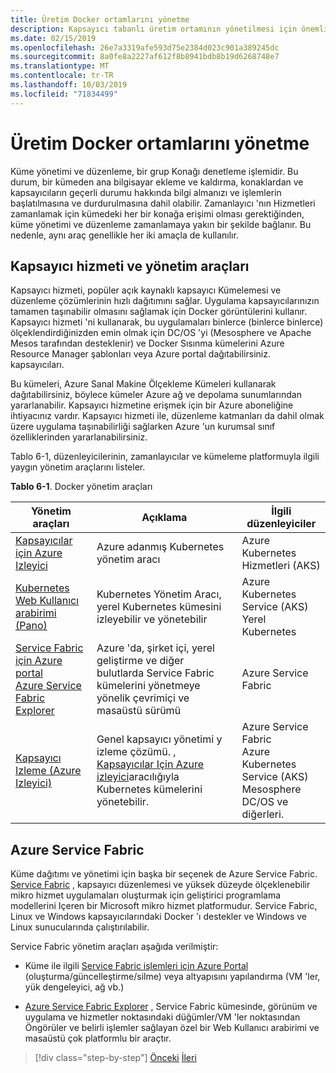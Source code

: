 ```yaml
---
title: Üretim Docker ortamlarını yönetme
description: Kapsayıcı tabanlı üretim ortamının yönetilmesi için önemli noktaları öğrenin.
ms.date: 02/15/2019
ms.openlocfilehash: 26e7a3319afe593d75e2384d023c901a389245dc
ms.sourcegitcommit: 8a0fe8a2227af612f8b8941bdb8b19d6268748e7
ms.translationtype: MT
ms.contentlocale: tr-TR
ms.lasthandoff: 10/03/2019
ms.locfileid: "71834499"
---
```

# <a name="manage-production-docker-environments"></a>Üretim Docker ortamlarını yönetme

Küme yönetimi ve düzenleme, bir grup Konağı denetleme işlemidir. Bu durum, bir kümeden ana bilgisayar ekleme ve kaldırma, konaklardan ve kapsayıcıların geçerli durumu hakkında bilgi almanızı ve işlemlerin başlatılmasına ve durdurulmasına dahil olabilir. Zamanlayıcı 'nın Hizmetleri zamanlamak için kümedeki her bir konağa erişimi olması gerektiğinden, küme yönetimi ve düzenleme zamanlamaya yakın bir şekilde bağlanır. Bu nedenle, aynı araç genellikle her iki amaçla de kullanılır.

## <a name="container-service-and-management-tools"></a>Kapsayıcı hizmeti ve yönetim araçları

Kapsayıcı hizmeti, popüler açık kaynaklı kapsayıcı Kümelemesi ve düzenleme çözümlerinin hızlı dağıtımını sağlar. Uygulama kapsayıcılarınızın tamamen taşınabilir olmasını sağlamak için Docker görüntülerini kullanır. Kapsayıcı hizmeti 'ni kullanarak, bu uygulamaları binlerce (binlerce binlerce) ölçeklendirdiğinizden emin olmak için DC/OS 'yi (Mesosphere ve Apache Mesos tarafından desteklenir) ve Docker Sısınma kümelerini Azure Resource Manager şablonları veya Azure portal dağıtabilirsiniz. kapsayıcıları.

Bu kümeleri, Azure Sanal Makine Ölçekleme Kümeleri kullanarak dağıtabilirsiniz, böylece kümeler Azure ağ ve depolama sunumlarından yararlanabilir. Kapsayıcı hizmetine erişmek için bir Azure aboneliğine ihtiyacınız vardır. Kapsayıcı hizmeti ile, düzenleme katmanları da dahil olmak üzere uygulama taşınabilirliği sağlarken Azure 'un kurumsal sınıf özelliklerinden yararlanabilirsiniz.

Tablo 6-1, düzenleyicilerinin, zamanlayıcılar ve kümeleme platformuyla ilgili yaygın yönetim araçlarını listeler.

**Tablo 6-1**. Docker yönetim araçları

| Yönetim araçları | Açıklama | İlgili düzenleyiciler |
|------------------|-------------|-----------------------|
| [Kapsayıcılar için Azure Izleyici](https://docs.microsoft.com/azure/monitoring/monitoring-container-insights-overview) | Azure adanmış Kubernetes yönetim aracı | Azure Kubernetes Hizmetleri (AKS) |
| [Kubernetes Web Kullanıcı arabirimi (Pano)](https://kubernetes.io/docs/tasks/access-application-cluster/web-ui-dashboard/) | Kubernetes Yönetim Aracı, yerel Kubernetes kümesini izleyebilir ve yönetebilir | Azure Kubernetes Service (AKS)<br/>Yerel Kubernetes |
| [Service Fabric için Azure portal](https://docs.microsoft.com/azure/service-fabric/service-fabric-cluster-creation-via-portal)<br/>[Azure Service Fabric Explorer](https://docs.microsoft.com/azure/service-fabric/service-fabric-visualizing-your-cluster) | Azure 'da, şirket içi, yerel geliştirme ve diğer bulutlarda Service Fabric kümelerini yönetmeye yönelik çevrimiçi ve masaüstü sürümü | Azure Service Fabric |
| [Kapsayıcı Izleme (Azure Izleyici)](https://docs.microsoft.com/azure/azure-monitor/insights/containers) | Genel kapsayıcı yönetimi y izleme çözümü. , [Kapsayıcılar Için Azure izleyici](https://docs.microsoft.com/azure/monitoring/monitoring-container-insights-overview)aracılığıyla Kubernetes kümelerini yönetebilir. | Azure Service Fabric<br/>Azure Kubernetes Service (AKS)<br/>Mesosphere DC/OS ve diğerleri. |

## <a name="azure-service-fabric"></a>Azure Service Fabric

Küme dağıtımı ve yönetimi için başka bir seçenek de Azure Service Fabric. [Service Fabric](https://azure.microsoft.com/services/service-fabric/) , kapsayıcı düzenlemesi ve yüksek düzeyde ölçeklenebilir mikro hizmet uygulamaları oluşturmak için geliştirici programlama modellerini Içeren bir Microsoft mikro hizmet platformudur. Service Fabric, Linux ve Windows kapsayıcılarındaki Docker 'ı destekler ve Windows ve Linux sunucularında çalıştırılabilir.

Service Fabric yönetim araçları aşağıda verilmiştir:

- Küme ile ilgili [Service Fabric işlemleri için Azure Portal](https://docs.microsoft.com/azure/service-fabric/service-fabric-cluster-creation-via-portal) (oluşturma/güncelleştirme/silme) veya altyapısını yapılandırma (VM 'ler, yük dengeleyici, ağ vb.)

- [Azure Service Fabric Explorer](https://docs.microsoft.com/azure/service-fabric/service-fabric-visualizing-your-cluster) , Service Fabric kümesinde, görünüm ve uygulama ve hizmetler noktasındaki düğümler/VM 'ler noktasından Öngörüler ve belirli işlemler sağlayan özel bir Web Kullanıcı arabirimi ve masaüstü çok platformlu bir araçtır.

>[!div class="step-by-step"]
>[Önceki](run-microservices-based-applications-in-production.md)
>[İleri](monitor-containerized-application-services.md)
